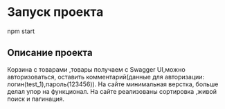# Запуск проекта 
npm start
## Описание проекта
Корзина с товарами ,товары получаем с Swagger UI,можно авторизоваться, оставить 
комментарий(данные для авторизации: логин(test_1),пароль(123456)).
На сайте минимальная верстка, больше делал упор на функционал.
На сайте реализованы сортировка ,живой поиск и пагинация.
